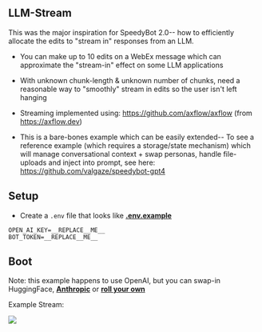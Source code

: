 ## LLM-Stream

This was the major inspiration for SpeedyBot 2.0-- how to efficiently allocate the edits to "stream in" responses from an LLM.

- You can make up to 10 edits on a WebEx message which can approximate the "stream-in" effect on some LLM applications

- With unknown chunk-length & unknown number of chunks, need a reasonable way to "smoothly" stream in edits so the user isn't left hanging

- Streaming implemented using: https://github.com/axflow/axflow (from https://axflow.dev)

- This is a bare-bones example which can be easily extended-- To see a reference example (which requires a storage/state mechanism) which will manage conversational context + swap personas, handle file-uploads and inject into prompt, see here: https://github.com/valgaze/speedybot-gpt4

## Setup

- Create a `.env` file that looks like **[.env.example](./.env.example)**

```
OPEN_AI_KEY=__REPLACE__ME__
BOT_TOKEN=__REPLACE__ME__
```

## Boot

Note: this example happens to use OpenAI, but you can swap-in HuggingFace, **[Anthropic](https://docs.axflow.dev/documentation/models/anthropic-completion.html)** or **[roll your own](https://docs.axflow.dev/guides/models/bring-your-own-models.html)**

Example Stream:

<img src="./../../docs/assets/llm_stream.gif" />
